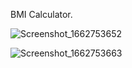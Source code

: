 BMI Calculator.

![Screenshot_1662753652](https://user-images.githubusercontent.com/91149068/189434698-4fd279e3-d6c9-4d84-8e85-4ac1b5037c13.png)

![Screenshot_1662753663](https://user-images.githubusercontent.com/91149068/189434764-369278cc-3b01-4356-b36b-0d4b736986fc.png)

